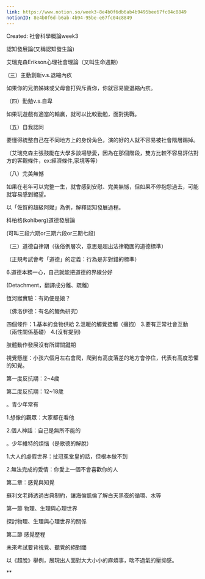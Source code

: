 ```yaml
---
link: https://www.notion.so/week3-8e4b0f6db6ab4b9495bee67fc04c8849
notionID: 8e4b0f6d-b6ab-4b94-95be-e67fc04c8849
---
```


Created: 社會科學概論week3

認知發展論(又稱認知發生論)

艾瑞克森Erikson心理社會理論（又叫生命週期）

 (三）主動創新v.s.退縮內疚

如果你的兄弟姊妹或父母會打與斥責你，你就容易變退縮內疚。

（四）勤勉v.s.自卑

如果玩遊戲有適當的輸贏，就可以比較勤勉，面對挑戰。

（五）自我認同

要懂得統整自己在不同地方上的身份角色，演的好的人就不容易被社會階層踢掉。

（艾瑞克森主張鼓勵在大學多談場戀愛，因為在那個階段，雙方比較不容易評估對方的客觀條件，ex:經濟條件,家境等等）

（八）完美無憾

如果在老年可以完整一生，就會感到安慰、完美無憾，但如果不停抱怨過去，可能就容易感到絕望。

以「佐賀的超級阿嬤」為例，解釋認知發展過程。

  

科柏格(kohlberg)道德發展論

(可叫三段六期or三期六段or三期七段)

（三）道德自律期（後俗例層次，意思是超出法律範圍的道德標準）

（正規考試會考「道德」的定義：行為是非對錯的標準）

6.道德本務一心，自己就能把道德的界線分好

  

(Detachment，翻譯成分離、疏離)

恆河猴實驗：有奶便是娘？

（佛洛伊德：有名的鰻魚研究）

四個條件：1.基本的食物供給 2.溫暖的觸覺接觸（擁抱） 3.要有正常社會互動（兩性關係基礎） 4.(沒有提到)

肢體動作發展沒有所謂關鍵期

視覺懸崖：小孩六個月左右會爬，爬到有高度落差的地方會停住，代表有高度恐懼的知覺。

第一度反抗期：2~4歲

第二度反抗期：12~18歲

。青少年常有 

1.想像的觀眾：大家都在看他 

2.個人神話：自己是無所不能的

。少年維特的煩惱（是歌德的解脫）

1.大人的虛假世界：扯冠冕堂皇的話，但根本做不到 

2.無法完成的愛情：你愛上一個不會喜歡你的人

第二章：感覺與知覺

蘇利文老師透過古典制約，讓海倫凱倫了解白天黑夜的循環、水等

第一節 物理、生理與心理世界

探討物理、生理與心理世界的關係

第二節 感覺歷程

未來考試要背視覺、聽覺的絕對閾

以《超脫》舉例，展現出人面對大大小小的麻煩事，喘不過氣的壓抑感。

**